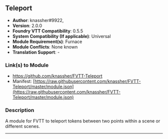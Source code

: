 ## Teleport

* **Author**: knassher#9922, 
* **Version**: 2.0.0
* **Foundry VTT Compatibility**: 0.5.5
* **System Compatibility (If applicable)**: Universal
* **Module Requirement(s)**: Furnace
* **Module Conflicts**: None known
* **Translation Support**: -

### Link(s) to Module
* https://github.com/knassher/FVTT-Teleport
* Manifest: [https://raw.githubusercontent.com/knassher/FVTT-Teleport/master/module.json](https://raw.githubusercontent.com/knassher/FVTT-Teleport/master/module.json) 

### Description
A module for FVTT to teleport tokens between two points within a scene or different scenes.

---
